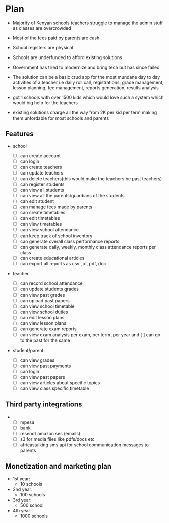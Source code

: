 # Plan
- Majority of Kenyan schools teachers struggle to manage the admin stuff as classes are overcrowded
- Most of the fees paid by parents are cash
- School registers are physical
- Schools are underfunded to afford existing solutions
- Government has tried to modernize and bring tech but has since failed

- The solution can be a basic crud app for the most mundane day to day activities of a teacher i.e daily roll call, registrations, grade management, lesson planning, fee management, reports generation, results analysis

- got 1 schools with over 1500 kids which would love such a system which would big help for the teachers
- existing solutions charge all the way from 2K per kid per term making them unfordable for most schools and parents

## Features
- school

	- [ ] can create account
	- [ ] can login
	- [ ] can create teachers
	- [ ] can update teachers
	- [ ] can delete teachers(this would make the teachers be past teachers)
	- [ ] can register students
	- [ ] can view all students
	- [ ] can view all the parents/guardians of the students
	- [ ] can edit student
	- [ ] can manage fees made by parents
	- [ ] can create timetables
	- [ ] can edit timetables
	- [ ] can view timetables
	- [ ] can view school attendance
	- [ ] can keep track of school inventory
	- [ ] can generate overall class performance reports
	- [ ] can generate daily, weekly, monthly class attendance reports per class
	- [ ] can create educational articles
	- [ ] can export all reports as csv , xl, pdf, doc
	
- teacher

	- [ ] can record school attendance
	- [ ] can update students grades
	- [ ] can view past grades
	- [ ] can upload past papers
	- [ ] can view school timetable
	- [ ] can view school duties
	- [ ] can edit lesson plans
	- [ ] can view lesson plans
	- [ ] can generate exam reports 
	- [ ] can view exam analysis per exam, per term ,per year and [ ] can go to the past for the same
	
- student/parent

	- [ ] can view grades
	- [ ] can view past payments
	- [ ] can login
	- [ ] can view past papers
	- [ ] can view articles about specific topics
	- [ ] can view class specific timetable

## Third party integrations
- 
	- [ ] mpesa 
	- [ ] bank
	- [ ] resend/ amazon ses (emails)
	- [ ] s3 for media files like pdfs/docs etc
	- [ ] africastalking sms api for school communication messages to parents

## Monetization and marketing plan

- 1st year:
	- 10 schools
- 2nd year:
	- 100 schools
- 3rd year:
	- 500 school
- 4th year
	- 1000 schools
	
